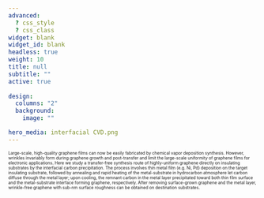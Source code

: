 ```yaml
---
advanced:
  ? css_style
  ? css_class
widget: blank
widget_id: blank
headless: true
weight: 10
title: null
subtitle: ""
active: true
    
design:
  columns: "2"
  background:
    image: ""

hero_media: interfacial CVD.png
---
```

<span style="font-size: 0.6em; line-height: 10px;">Large-scale, high-quality graphene films can now be easily fabricated by chemical vapor deposition synthesis. However, wrinkles invariably form during graphene growth and post-transfer and limit the large-scale uniformity of graphene films for electronic applications. Here we study a transfer-free synthesis route of highly-uniform graphene directly on insulating substrates by the interfacial carbon precipitation. The process involves thin metal film (e.g. Ni, Pd) deposition on the target insulating substrate, followed by annealing and rapid heating of the metal-substrate in hydrocarbon atmosphere let carbon diffuse through the metal layer; upon cooling, the remnant carbon in the metal layer precipitated toward both thin film surface and the metal-substrate interface forming graphene, respectively. After removing surface-grown graphene and the metal layer, wrinkle-free graphene with sub-nm surface roughness can be obtained on destination substrates. </span>
